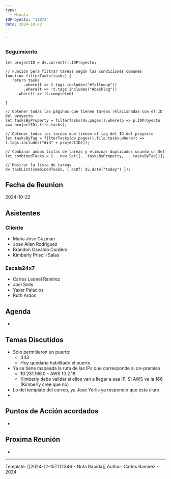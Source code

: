 ```yaml
---
type:
  - Minuta
IDProyecto: "11073"
date: 2024-10-22
---
```

`

### Seguimiento

```dataviewjs
let projectID = dv.current().IDProyecto;

// Función para filtrar tareas según las condiciones comunes
function filterTasks(tasks) {
   return tasks
        .where(t => t.tags.includes("#followup"))
        .where(t => !t.tags.includes("#backlog"))
     .where(t => !t.completed)
        
}

// Obtener todas las páginas que tienen tareas relacionadas con el ID del proyecto
let tasksByProperty = filterTasks(dv.pages().where(p => p.IDProyecto === projectID).file.tasks);

// Obtener todas las tareas que tienen el tag del ID del proyecto
let tasksByTag = filterTasks(dv.pages().file.tasks.where(t => t.tags.includes("#id" + projectID)));

// Combinar ambas listas de tareas y eliminar duplicados usando un Set
let combinedTasks = [...new Set([...tasksByProperty, ...tasksByTag])];

// Mostrar la lista de tareas
dv.taskList(combinedTasks, { asOf: dv.date("today") });
 ```
## Fecha de Reunion
2024-10-22

## Asistentes

### Cliente
* Maria Jose Guzman
* Jose Allan Rodriguez
* Brandon Osvaldo Cordero
* Kimberly Priscill Salas
### Escala24x7
- Carlos Leonel Ramírez
-  Joel Solis
- Yaxer Palacios
- Ruth Ardon

## Agenda
* 
## Temas Discutidos
*  Solo permitieron un puerto:
	* 443
	* Hoy quedaria habilitado el puerto
* Ya se tiene mapeada la ruta de las IPs que corresponde al on-premise
	* 10.231.166.0 -  AWS 10.2.18
	* Kimberly debe validar si ellos van a llegar a esa IP. Si AWS ve la 166 (Kimberly cree que no)
* Lo del template del correo, ya Jose Yerlis ya respondió que esta claro
* 

## Puntos de Acción acordados
- 

## Proxima Reunión
*   

---
Template: [[2024-12-15T112346 - Nota Rápida]]
Author: Carlos Ramírez - 2024
